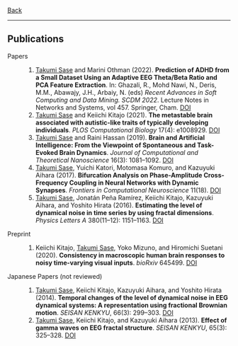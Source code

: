 [Back](/index.md)
* * *

## Publications

<dl>
<dt>Papers</dt>
    <dd><ol>
        <li><u>Takumi Sase</u> and Marini Othman (2022). <b>Prediction of ADHD from a Small Dataset Using an Adaptive EEG Theta/Beta Ratio and PCA Feature Extraction</b>. In: Ghazali, R., Mohd Nawi, N., Deris, M.M., Abawajy, J.H., Arbaiy, N. (eds) <i>Recent Advances in Soft Computing and Data Mining. SCDM 2022</i>. Lecture Notes in Networks and Systems, vol 457. Springer, Cham. <a href="https://doi.org/10.1007/978-3-031-00828-3_10">DOI</a></li>
        <li><u>Takumi Sase</u> and Keiichi Kitajo (2021). <b>The metastable brain associated with autistic-like traits of typically developing individuals</b>. <i>PLOS Computational Biology</i> 17(4): e1008929. <a href="https://doi.org/10.1371/journal.pcbi.1008929">DOI</a></li>
        <li><u>Takumi Sase</u> and Raini Hassan (2019). <b>Brain and Artificial Intelligence: From the Viewpoint of Spontaneous and Task-Evoked Brain Dynamics</b>. <i>Journal of Computational and Theoretical Nanoscience</i> 16(3): 1081&ndash;1092. <a href="https://doi.org/10.1166/jctn.2019.8000">DOI</a></li>
        <li><u>Takumi Sase</u>, Yuichi Katori, Motomasa Komuro, and Kazuyuki Aihara (2017). <b>Bifurcation Analysis on Phase-Amplitude Cross-Frequency Coupling in Neural Networks with Dynamic Synapses</b>. <i>Frontiers in Computational Neuroscience</i> 11(18). <a href="https://www.frontiersin.org/article/10.3389/fncom.2017.00018">DOI</a></li>
        <li><u>Takumi Sase</u>, Jonatán Peña Ramírez, Keiichi Kitajo, Kazuyuki Aihara, and Yoshito Hirata (2016). <b>Estimating the level of dynamical noise in time series by using fractal dimensions</b>. <i>Physics Letters A</i> 380(11&ndash;12): 1151&ndash;1163. <a href="https://doi.org/10.1016/j.physleta.2016.01.014">DOI</a></li>
    </ol></dd>

<dt>Preprint</dt>
    <dd><ol>
        <li>Keiichi Kitajo, <u>Takumi Sase</u>, Yoko Mizuno, and Hiromichi Suetani (2020). <b>Consistency in macroscopic human brain responses to noisy time-varying visual inputs</b>. <i>bioRxiv</i> 645499. <a href="https://doi.org/10.1101/645499">DOI</a></li>
    </ol></dd>

<dt>Japanese Papers (not reviewed)</dt>
    <dd><ol>
        <li><u>Takumi Sase</u>, Keiichi Kitajo, Kazuyuki Aihara, and Yoshito Hirata (2014). <b>Temporal changes of the  level of dynamical noise in EEG dynamical systems: A representation using fractional Brownian motion</b>. <i>SEISAN KENKYU</i>, 66(3): 299&ndash;303. <a href="https://doi.org/10.11188/seisankenkyu.66.299">DOI</a></li>
        <li><u>Takumi Sase</u>, Keiichi Kitajo, and Kazuyuki Aihara (2013). <b>Effect of gamma waves on EEG fractal structure</b>. <i>SEISAN KENKYU</i>, 65(3): 325&ndash;328. <a href="https://doi.org/10.11188/seisankenkyu.65.325">DOI</a></li>
    </ol></dd>    
</dl>
